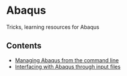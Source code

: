 # Abaqus
Tricks, learning resources for Abaqus

## Contents

- [Managing Abaqus from the command line](./CommandLine.md)
- [Interfacing with Abaqus through input files](./InputFile.md)
